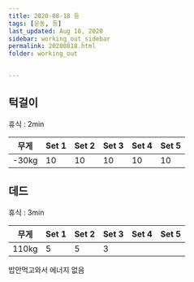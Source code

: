 ```yaml
---
title: 2020-08-18 등
tags: [운동, 등]
last_updated: Aug 18, 2020
sidebar: working_out_sidebar
permalink: 20200818.html
folder: working_out


---
```


## 턱걸이

휴식 : 2min

| 무게  | Set 1 | Set 2 | Set 3 | Set 4 | Set 5 |
| ----- | ----- | ----- | ----- | ----- | ----- |
| -30kg | 10    | 10    | 10    | 10    | 10    |

## 데드

휴식 : 3min

| 무게  | Set 1 | Set 2 | Set 3 | Set 4 | Set 5 |
| ----- | ----- | ----- | ----- | ----- | ----- |
| 110kg | 5     | 5     | 3     |       |       |

밥안먹고와서 에너지 없음

